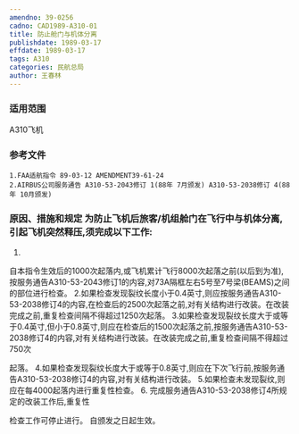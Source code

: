 ```yaml
---
amendno: 39-0256
cadno: CAD1989-A310-01
title: 防止舱门与机体分离
publishdate: 1989-03-17
effdate: 1989-03-17
tags: A310
categories: 民航总局
author: 王春林
---
```


### 适用范围 
A310飞机

<!--more-->
### 参考文件
    1.FAA适航指令 89-03-12 AMENDMENT39-61-24 
    2.AIRBUS公司服务通告 A310-53-2043修订 1(88年 7月颁发) A310-53-2038修订 4(88年 10月颁发) 

### 原因、措施和规定     为防止飞机后旅客/机组舱门在飞行中与机体分离,引起飞机突然释压,须完成以下工作: 
1.
自本指令生效后的1000次起落内,或飞机累计飞行8000次起落之前(以后到为准),按服务通告A310-53-2043修订1的内容,对73A隔框左右5号至7号梁(BEAMS)之间的部位进行检查。 
    2.如果检查发现裂纹长度小于0.4英寸,则应按服务通告A310-53-2038修订4的内容,在检查后的2500次起落之前,对有关结构进行改装。在改装完成之前,重复检查间隔不得超过1250次起落。 
    3.如果检查发现裂纹长度大于或等于0.4英寸,但小于0.8英寸,则应在检查后的1500次起落之前,按服务通告A310-53-2038修订4的内容,对有关结构进行改装。在改装完成之前,重复检查间隔不得超过750次

  
起落。 
4.如果检查发现裂纹长度大于或等于0.8英寸,则应在下次飞行前,按服务通告A310-53-2038修订4的内容,对有关结构进行改装。 
    5.如果检查未发现裂纹,则应在每4000起落内进行重复性检查。 
6.
完成服务通告A310-53-2038修订4所规定的改装工作后,重复性

检查工作可停止进行。     自颁发之日起生效。
